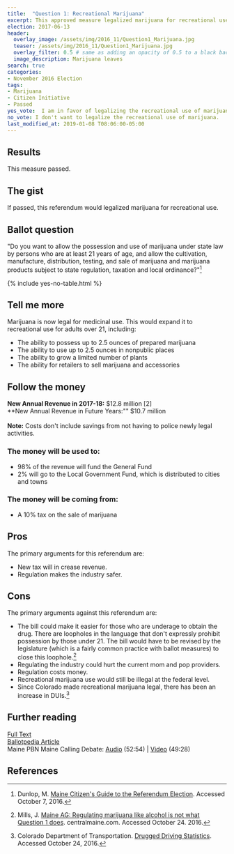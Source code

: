 ```yaml
---
title:  "Question 1: Recreational Marijuana"
excerpt: This approved measure legalized marijuana for recreational use.
election: 2017-06-13
header:
  overlay_image: /assets/img/2016_11/Question1_Marijuana.jpg
  teaser: /assets/img/2016_11/Question1_Marijuana.jpg
  overlay_filter: 0.5 # same as adding an opacity of 0.5 to a black background
  image_description: Marijuana leaves
search: true
categories:
- November 2016 Election
tags:
- Marijuana
- Citizen Initiative
- Passed
yes_vote:  I am in favor of legalizing the recreational use of marijuana.
no_vote: I don't want to legalize the recreational use of marijuana.
last_modified_at: 2019-01-08 T08:06:00-05:00
---
```


## Results
This measure passed.

## The gist
If passed, this referendum would legalized marijuana for recreational use.

## Ballot question
"Do you want to allow the possession and use of marijuana under state law by persons who are at least 21 years of age, and allow the cultivation, manufacture, distribution, testing, and sale of marijuana and marijuana products subject to state regulation, taxation and local ordinance?"[^2]

{% include yes-no-table.html %}


## Tell me more
Marijuana is now legal for medicinal use.  This would expand it to recreational use for adults over 21, including:
* The ability to possess up to 2.5 ounces of prepared marijuana
* The ability to use up to 2.5 ounces in nonpublic places
* The ability to grow a limited number of plants
* The ability for retailers to sell marijuana and accessories

## Follow the money
**New Annual Revenue in 2017-18:** $12.8 million [2]
<br>**New Annual Revenue in Future Years:"" $10.7 million
<br><br>**Note:** Costs don't include savings from not having to police newly legal activities.

### The money will be used to:
* 98% of the revenue will fund the General Fund
* 2% will go to the Local Government Fund, which is distributed to cities and towns

### The money will be coming from:
* A 10% tax on the sale of marijuana

## Pros
The primary arguments for this referendum are:

* New tax will in crease revenue.
* Regulation makes the industry safer.

## Cons
The primary arguments against this referendum are:
* The bill could make it easier for those who are underage to obtain the drug.  There are loopholes in the language that don't expressly prohibit possession by those under 21.  The bill would have to be revised by the legislature (which is a fairly common practice with ballot measures) to close this loophole.[^4]
* Regulating the industry could hurt the current mom and pop providers.
* Regulation costs money.
* Recreational marijuana use would still be illegal at the federal level.
* Since Colorado made recreational marijuana legal, there has been an increase in DUIs.[^3]

## Further reading
[Full Text](http://www.maine.gov/sos/cec/elec/citizens/marijuanaleg.doc)
<br>[Ballotpedia Article](https://ballotpedia.org/Maine_Marijuana_Legalization,_Question_1_(2016))
<br>Maine PBN Maine Calling Debate: [Audio](http://mainepublic.org/post/legalizing-marijuana#stream/0) (52:54) | [Video](http://video.mainepublic.org/video/2365869687/) (49:28)

## References
[^1]: Ballotpedia State Desk. [Maine Marijuana Legalization, Question 1 (2016)](https://ballotpedia.org/Maine_Marijuana_Legalization,_Question_1_(2016)). Ballotpedia.  Accessed October 24, 2016.

[^2]: Dunlop, M. [Maine Citizen's Guide to the Referendum Election](http://www.state.me.us/sos/cec/elec/upcoming/citizensguide2016.pdf). Accessed October 7, 2016.

[^3]: Colorado Department of Transportation.  [Drugged Driving Statistics](https://www.codot.gov/safety/alcohol-and-impaired-driving/druggeddriving/drugged-driver-statistics/view). Accessed October 24, 2016.

[^4]: Mills, J. [Maine AG: Regulating marijuana like alcohol is not what Question 1 does](http://www.centralmaine.com/2016/10/23/maine-ag-regulating-marijuana-like-alcohol-is-not-what-question-1-does/). centralmaine.com.  Accessed October 24. 2016.

[^5]: Maine PBN.  [Legalizing Marijuana](http://mainepublic.org/post/legalizing-marijuana#stream/0). Maine Calling.  Accessed November 7, 2016.
